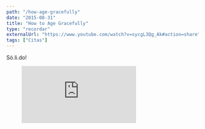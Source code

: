 ```yaml
---
path: "/how-age-gracefully"
date: "2015-08-31"
title: "How to Age Gracefully"
type: "recordar"
externalUrl: "https://www.youtube.com/watch?v=sycgL3Qg_Ak#action=share"
tags: ["Citas"]
---
```


Só.li.do!

<figure class="video_container">
<iframe src="https://www.youtube.com/embed/sycgL3Qg_Ak" frameborder="0" allow="accelerometer; autoplay; encrypted-media; gyroscope; picture-in-picture" allowfullscreen></iframe>
</figure>
